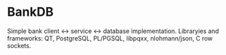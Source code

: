 # BankDB
Simple bank client <-> service <-> database implementation.
Libraryies and frameworks: QT, PostgreSQL, PL/PGSQL, libpqxx, nlohmann/json, C row sockets.

